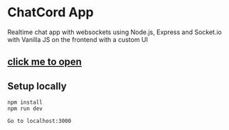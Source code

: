 # ChatCord App
Realtime chat app with websockets using Node.js, Express and Socket.io with Vanilla JS on the frontend with a custom UI </br>
## [click me to open](https://chitchatrash.herokuapp.com/) </br>
## Setup locally
```
npm install
npm run dev

Go to localhost:3000
```


